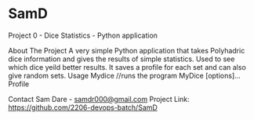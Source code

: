 # SamD
Project 0 - Dice Statistics - Python application

About The Project
    A very simple Python application that takes Polyhadric dice information and gives the results of simple statistics. Used to see which dice yeild better results. It saves a profile for each set and can also give random sets. 
Usage
    Mydice //runs the program
    MyDice [options]... Profile

Contact
    Sam Dare - samdr000@gmail.com
    Project Link: https://github.com/2206-devops-batch/SamD